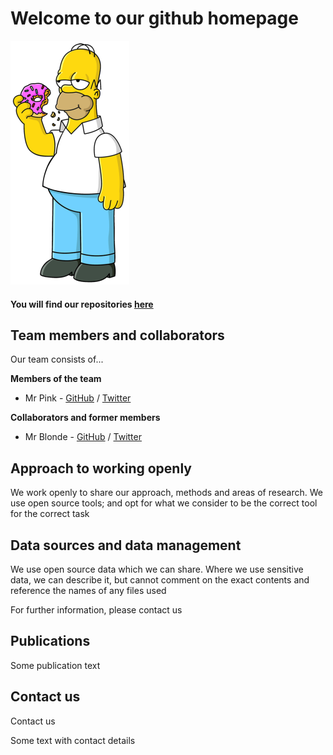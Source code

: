 # Welcome to our github homepage

![Team Logo](/images/Homer_Simpson.png)

#### You will find our repositories [here](https://github.com/cwmaCampbell?tab=repositories)

## Team members and collaborators
Our team consists of...  

**Members of the team**  

* Mr Pink - [GitHub](https://github.com/username) / [Twitter](https://twitter.com/profile)

**Collaborators and former members**  

* Mr Blonde - [GitHub](https://github.com/username) / [Twitter](https://twitter.com/profile)

## Approach to working openly  
We work openly to share our approach, methods and areas of research.
We use open source tools; and opt for what we consider to be the correct tool for the correct task

## Data sources and data management
We use open source data which we can share. Where we use sensitive data, we can describe it, but cannot comment on the exact contents and reference the names of any files used

For further information, please contact us

## Publications
Some publication text

## Contact us
Contact us

Some text with contact details
